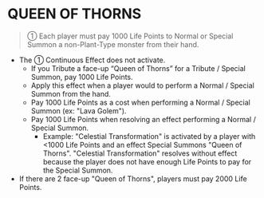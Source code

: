 # QUEEN OF THORNS

> ① Each player must pay 1000 Life Points to Normal or Special Summon a non-Plant-Type monster from their hand.

*   The ① Continuous Effect does not activate.
    *   If you Tribute a face-up “Queen of Thorns” for a Tribute / Special Summon, pay 1000 Life Points.
    *   Apply this effect when a player would to perform a Normal / Special Summon from the hand.
    *   Pay 1000 Life Points as a cost when performing a Normal / Special Summon (ex: "Lava Golem").
    *   Pay 1000 Life Points when resolving an effect performing a Normal / Special Summon.
        *   Example: "Celestial Transformation" is activated by a player with <1000 Life Points and an effect Special Summons "Queen of Thorns". "Celestial Transformation" resolves without effect because the player does not have enough Life Points to pay for the Special Summon.
*   If there are 2 face-up "Queen of Thorns", players must pay 2000 Life Points.
